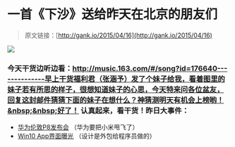# 一首《下沙》送给昨天在北京的朋友们

> 原文链接：[http://gank.io/2015/04/16](http://gank.io/2015/04/16)

![](http://ww3.sinaimg.cn/large/610dc034gw1er79vdrfvqj20b40jraao.jpg)

### 今天干货边听边看：http://music.163.com/#/song?id=176640--------------早上干货福利君（张涵予）发了个妹子给我，看着图里的妹子若有所思的样子，很想知道妹子的心思，今天特来问各位盆友，回复这封邮件猜猜下面的妹子在想什么？神猜测明天有机会上榜哟！&nbsp;&nbsp;好了！ 认真起来，看干货！昨日大事件：

* [华为伦敦P8发布会](http://www.cnbeta.com/articles/385773.htm) （华为要把小米甩飞了）
* [Win10 App界面曝光](http://www.cnbeta.com/articles/385929.htm) （设计是外包给程序员做的）


